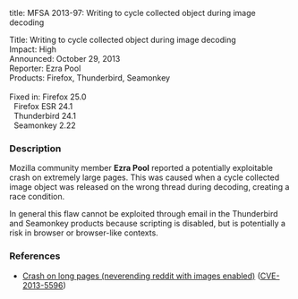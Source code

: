 title: MFSA 2013-97: Writing to cycle collected object during image decoding

<p>
<span class="label">Title:</span>      Writing to cycle collected object during
image decoding<br/>
<span class="label">Impact:</span>     High<br/>
<span class="label">Announced:</span>  October 29, 2013<br/>
<span class="label">Reporter:</span>   Ezra Pool<br/>
<span class="label">Products:</span>   Firefox, Thunderbird, Seamonkey<br/>
<br/>
<span class="label">Fixed in:</span>   Firefox 25.0<br/>
<span class="label">&#160;</span>      Firefox ESR 24.1<br/>
<span class="label">&#160;</span>      Thunderbird 24.1<br/>
<span class="label">&#160;</span>      Seamonkey 2.22<br/>
</p>


<h3>Description</h3>

<p>Mozilla community member <strong>Ezra Pool</strong> reported a potentially
exploitable crash on extremely large pages. This was caused when a cycle
collected image object was released on the wrong thread during decoding,
creating a race condition.
</p>

<p class="note">In general this flaw cannot be exploited through email in the
Thunderbird and Seamonkey products because scripting is disabled, but is
potentially a risk in browser or browser-like contexts.</p>

<h3>References</h3>

<ul>
  <li><a href="https://bugzilla.mozilla.org/show_bug.cgi?id=910881">
       Crash on long pages (neverending reddit with images enabled)</a> (<a href="http://cve.mitre.org/cgi-bin/cvename.cgi?name=CVE-2013-5596" class="ex-ref">CVE-2013-5596</a>)</li>
</ul>



